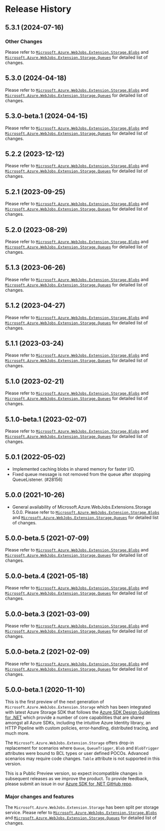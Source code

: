 # Release History

## 5.3.1 (2024-07-16)

### Other Changes
Please refer to [`Microsoft.Azure.WebJobs.Extension.Storage.Blobs`](https://github.com/Azure/azure-sdk-for-net/blob/main/sdk/storage/Microsoft.Azure.WebJobs.Extensions.Storage.Blobs/CHANGELOG.md) and [`Microsoft.Azure.WebJobs.Extension.Storage.Queues`](https://github.com/Azure/azure-sdk-for-net/blob/main/sdk/storage/Microsoft.Azure.WebJobs.Extensions.Storage.Queues/CHANGELOG.md) for detailed list of changes.

## 5.3.0 (2024-04-18)
Please refer to [`Microsoft.Azure.WebJobs.Extension.Storage.Blobs`](https://github.com/Azure/azure-sdk-for-net/blob/main/sdk/storage/Microsoft.Azure.WebJobs.Extensions.Storage.Blobs/CHANGELOG.md) and [`Microsoft.Azure.WebJobs.Extension.Storage.Queues`](https://github.com/Azure/azure-sdk-for-net/blob/main/sdk/storage/Microsoft.Azure.WebJobs.Extensions.Storage.Queues/CHANGELOG.md) for detailed list of changes.

## 5.3.0-beta.1 (2024-04-15)
Please refer to [`Microsoft.Azure.WebJobs.Extension.Storage.Blobs`](https://github.com/Azure/azure-sdk-for-net/blob/main/sdk/storage/Microsoft.Azure.WebJobs.Extensions.Storage.Blobs/CHANGELOG.md) and [`Microsoft.Azure.WebJobs.Extension.Storage.Queues`](https://github.com/Azure/azure-sdk-for-net/blob/main/sdk/storage/Microsoft.Azure.WebJobs.Extensions.Storage.Queues/CHANGELOG.md) for detailed list of changes.

## 5.2.2 (2023-12-12)
Please refer to [`Microsoft.Azure.WebJobs.Extension.Storage.Blobs`](https://github.com/Azure/azure-sdk-for-net/blob/main/sdk/storage/Microsoft.Azure.WebJobs.Extensions.Storage.Blobs/CHANGELOG.md) and [`Microsoft.Azure.WebJobs.Extension.Storage.Queues`](https://github.com/Azure/azure-sdk-for-net/blob/main/sdk/storage/Microsoft.Azure.WebJobs.Extensions.Storage.Queues/CHANGELOG.md) for detailed list of changes.

## 5.2.1 (2023-09-25)
Please refer to [`Microsoft.Azure.WebJobs.Extension.Storage.Blobs`](https://github.com/Azure/azure-sdk-for-net/blob/main/sdk/storage/Microsoft.Azure.WebJobs.Extensions.Storage.Blobs/CHANGELOG.md) and [`Microsoft.Azure.WebJobs.Extension.Storage.Queues`](https://github.com/Azure/azure-sdk-for-net/blob/main/sdk/storage/Microsoft.Azure.WebJobs.Extensions.Storage.Queues/CHANGELOG.md) for detailed list of changes.

## 5.2.0 (2023-08-29)
Please refer to [`Microsoft.Azure.WebJobs.Extension.Storage.Blobs`](https://github.com/Azure/azure-sdk-for-net/blob/main/sdk/storage/Microsoft.Azure.WebJobs.Extensions.Storage.Blobs/CHANGELOG.md) and [`Microsoft.Azure.WebJobs.Extension.Storage.Queues`](https://github.com/Azure/azure-sdk-for-net/blob/main/sdk/storage/Microsoft.Azure.WebJobs.Extensions.Storage.Queues/CHANGELOG.md) for detailed list of changes.

## 5.1.3 (2023-06-26)
Please refer to [`Microsoft.Azure.WebJobs.Extension.Storage.Blobs`](https://github.com/Azure/azure-sdk-for-net/blob/main/sdk/storage/Microsoft.Azure.WebJobs.Extensions.Storage.Blobs/CHANGELOG.md) and [`Microsoft.Azure.WebJobs.Extension.Storage.Queues`](https://github.com/Azure/azure-sdk-for-net/blob/main/sdk/storage/Microsoft.Azure.WebJobs.Extensions.Storage.Queues/CHANGELOG.md) for detailed list of changes.

## 5.1.2 (2023-04-27)
Please refer to [`Microsoft.Azure.WebJobs.Extension.Storage.Blobs`](https://github.com/Azure/azure-sdk-for-net/blob/main/sdk/storage/Microsoft.Azure.WebJobs.Extensions.Storage.Blobs/CHANGELOG.md) and [`Microsoft.Azure.WebJobs.Extension.Storage.Queues`](https://github.com/Azure/azure-sdk-for-net/blob/main/sdk/storage/Microsoft.Azure.WebJobs.Extensions.Storage.Queues/CHANGELOG.md) for detailed list of changes.

## 5.1.1 (2023-03-24)
Please refer to [`Microsoft.Azure.WebJobs.Extension.Storage.Blobs`](https://github.com/Azure/azure-sdk-for-net/blob/main/sdk/storage/Microsoft.Azure.WebJobs.Extensions.Storage.Blobs/CHANGELOG.md) and [`Microsoft.Azure.WebJobs.Extension.Storage.Queues`](https://github.com/Azure/azure-sdk-for-net/blob/main/sdk/storage/Microsoft.Azure.WebJobs.Extensions.Storage.Queues/CHANGELOG.md) for detailed list of changes.

## 5.1.0 (2023-02-21)
Please refer to [`Microsoft.Azure.WebJobs.Extension.Storage.Blobs`](https://github.com/Azure/azure-sdk-for-net/blob/main/sdk/storage/Microsoft.Azure.WebJobs.Extensions.Storage.Blobs/CHANGELOG.md) and [`Microsoft.Azure.WebJobs.Extension.Storage.Queues`](https://github.com/Azure/azure-sdk-for-net/blob/main/sdk/storage/Microsoft.Azure.WebJobs.Extensions.Storage.Queues/CHANGELOG.md) for detailed list of changes.

## 5.1.0-beta.1 (2023-02-07)
Please refer to [`Microsoft.Azure.WebJobs.Extension.Storage.Blobs`](https://github.com/Azure/azure-sdk-for-net/blob/main/sdk/storage/Microsoft.Azure.WebJobs.Extensions.Storage.Blobs/CHANGELOG.md) and [`Microsoft.Azure.WebJobs.Extension.Storage.Queues`](https://github.com/Azure/azure-sdk-for-net/blob/main/sdk/storage/Microsoft.Azure.WebJobs.Extensions.Storage.Queues/CHANGELOG.md) for detailed list of changes.

## 5.0.1 (2022-05-02)
- Implemented caching blobs in shared memory for faster I/O.
- Fixed queue message is not removed from the queue after stopping QueueListener. (#28156)

## 5.0.0 (2021-10-26)
- General availability of Microsoft.Azure.WebJobs.Extensions.Storage 5.0.0.
Please refer to [`Microsoft.Azure.WebJobs.Extension.Storage.Blobs`](https://github.com/Azure/azure-sdk-for-net/blob/main/sdk/storage/Microsoft.Azure.WebJobs.Extensions.Storage.Blobs/CHANGELOG.md) and [`Microsoft.Azure.WebJobs.Extension.Storage.Queues`](https://github.com/Azure/azure-sdk-for-net/blob/main/sdk/storage/Microsoft.Azure.WebJobs.Extensions.Storage.Queues/CHANGELOG.md) for detailed list of changes.

## 5.0.0-beta.5 (2021-07-09)
Please refer to [`Microsoft.Azure.WebJobs.Extension.Storage.Blobs`](https://github.com/Azure/azure-sdk-for-net/blob/main/sdk/storage/Microsoft.Azure.WebJobs.Extensions.Storage.Blobs/CHANGELOG.md) and [`Microsoft.Azure.WebJobs.Extension.Storage.Queues`](https://github.com/Azure/azure-sdk-for-net/blob/main/sdk/storage/Microsoft.Azure.WebJobs.Extensions.Storage.Queues/CHANGELOG.md) for detailed list of changes.

## 5.0.0-beta.4 (2021-05-18)
Please refer to [`Microsoft.Azure.WebJobs.Extension.Storage.Blobs`](https://github.com/Azure/azure-sdk-for-net/blob/main/sdk/storage/Microsoft.Azure.WebJobs.Extensions.Storage.Blobs/CHANGELOG.md) and [`Microsoft.Azure.WebJobs.Extension.Storage.Queues`](https://github.com/Azure/azure-sdk-for-net/blob/main/sdk/storage/Microsoft.Azure.WebJobs.Extensions.Storage.Queues/CHANGELOG.md) for detailed list of changes.

## 5.0.0-beta.3 (2021-03-09)
Please refer to [`Microsoft.Azure.WebJobs.Extension.Storage.Blobs`](https://github.com/Azure/azure-sdk-for-net/blob/main/sdk/storage/Microsoft.Azure.WebJobs.Extensions.Storage.Blobs/CHANGELOG.md) and [`Microsoft.Azure.WebJobs.Extension.Storage.Queues`](https://github.com/Azure/azure-sdk-for-net/blob/main/sdk/storage/Microsoft.Azure.WebJobs.Extensions.Storage.Queues/CHANGELOG.md) for detailed list of changes.

## 5.0.0-beta.2 (2021-02-09)
Please refer to [`Microsoft.Azure.WebJobs.Extension.Storage.Blobs`](https://github.com/Azure/azure-sdk-for-net/blob/main/sdk/storage/Microsoft.Azure.WebJobs.Extensions.Storage.Blobs/CHANGELOG.md) and [`Microsoft.Azure.WebJobs.Extension.Storage.Queues`](https://github.com/Azure/azure-sdk-for-net/blob/main/sdk/storage/Microsoft.Azure.WebJobs.Extensions.Storage.Queues/CHANGELOG.md) for detailed list of changes.

## 5.0.0-beta.1 (2020-11-10)
This is the first preview of the next generation of `Microsoft.Azure.WebJobs.Extension.Storage` which has been integrated with latest Azure Storage SDK that follows the [Azure SDK Design Guidelines for .NET](https://azure.github.io/azure-sdk/dotnet_introduction.html) which provide a number of core capabilities that are shared amongst all Azure SDKs, including the intuitive Azure Identity library, an HTTP Pipeline with custom policies, error-handling, distributed tracing, and much more.

The `Microsoft.Azure.WebJobs.Extension.Storage` offers drop-in replacement for scenarios where `Queue`, `QueueTrigger`, `Blob` and `BlobTrigger` attributes were bound to BCL types or user defined POCOs. Advanced scenarios may require code changes. `Table` attribute is not supported in this version.

This is a Public Preview version, so expect incompatible changes in subsequent releases as we improve the product. To provide feedback, please submit an issue in our [Azure SDK for .NET GitHub repo](https://github.com/Azure/azure-sdk-for-net/issues).

### Major changes and features 
The `Microsoft.Azure.WebJobs.Extension.Storage` has been split per storage service. Please refer to [`Microsoft.Azure.WebJobs.Extension.Storage.Blobs`](https://github.com/Azure/azure-sdk-for-net/blob/main/sdk/storage/Microsoft.Azure.WebJobs.Extensions.Storage.Blobs/CHANGELOG.md) and [`Microsoft.Azure.WebJobs.Extension.Storage.Queues`](https://github.com/Azure/azure-sdk-for-net/blob/main/sdk/storage/Microsoft.Azure.WebJobs.Extensions.Storage.Queues/CHANGELOG.md) for detailed list of changes.
